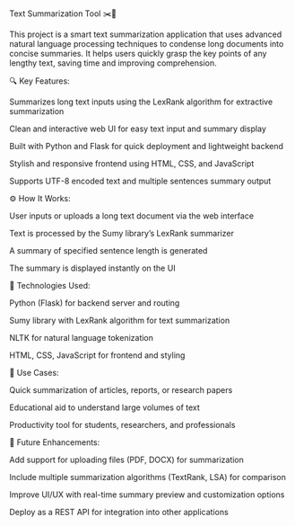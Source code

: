 Text Summarization Tool ✂️🧠

This project is a smart text summarization application that uses advanced natural language processing techniques to condense long documents into concise summaries. It helps users quickly grasp the key points of any lengthy text, saving time and improving comprehension.

🔍 Key Features:

Summarizes long text inputs using the LexRank algorithm for extractive summarization

Clean and interactive web UI for easy text input and summary display

Built with Python and Flask for quick deployment and lightweight backend

Stylish and responsive frontend using HTML, CSS, and JavaScript

Supports UTF-8 encoded text and multiple sentences summary output

⚙️ How It Works:

User inputs or uploads a long text document via the web interface

Text is processed by the Sumy library’s LexRank summarizer

A summary of specified sentence length is generated

The summary is displayed instantly on the UI

🚀 Technologies Used:

Python (Flask) for backend server and routing

Sumy library with LexRank algorithm for text summarization

NLTK for natural language tokenization

HTML, CSS, JavaScript for frontend and styling

🎯 Use Cases:

Quick summarization of articles, reports, or research papers

Educational aid to understand large volumes of text

Productivity tool for students, researchers, and professionals

🔮 Future Enhancements:

Add support for uploading files (PDF, DOCX) for summarization

Include multiple summarization algorithms (TextRank, LSA) for comparison

Improve UI/UX with real-time summary preview and customization options

Deploy as a REST API for integration into other applications
